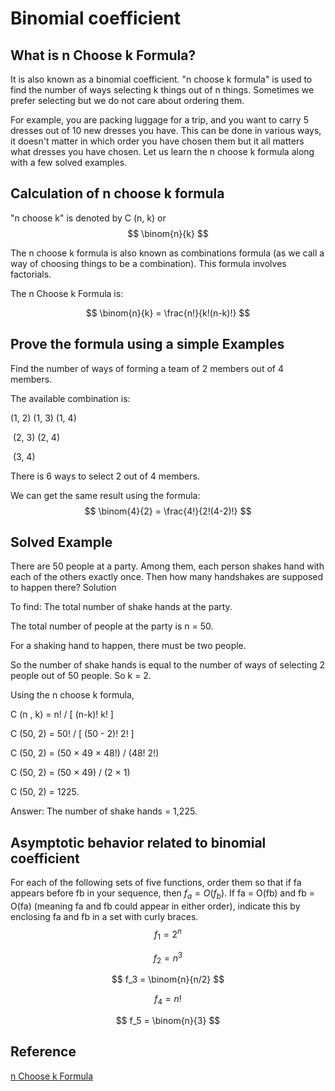 # Binomial coefficient

## What is n Choose k Formula?

It is also known as a binomial coefficient. "n choose k formula" is used to find the number of ways selecting k things out of n things. Sometimes we prefer selecting but we do not care about ordering them. 

For example, you are packing luggage for a trip, and you want to carry 5 dresses out of 10 new dresses you have. This can be done in various ways, it doesn't matter in which order you have chosen them but it all matters what dresses you have chosen. Let us learn the n choose k formula along with a few solved examples.

## Calculation of n choose k formula

"n choose k" is denoted by C (n, k)  or  
$$
\binom{n}{k}
$$


The n choose k formula is also known as combinations formula (as we call a way of choosing things to be a combination). This formula involves factorials.

The n Choose k Formula is:

$$
\binom{n}{k} = \frac{n!}{k!(n-k)!}
$$

## Prove the formula using a simple Examples 

Find the number of ways of forming a team of 2 members out of 4 members.

The available combination is:

(1, 2) (1, 3) (1, 4)

​          (2, 3) (2, 4)

​                   (3, 4)

There is 6 ways to select 2 out of 4 members. 

We can get the same result using the formula:
$$
\binom{4}{2} = \frac{4!}{2!(4-2)!}
$$


## Solved Example

There are 50 people at a party. Among them, each person shakes hand with each of the others exactly once. Then how many handshakes are supposed to happen there?
Solution

To find: The total number of shake hands at the party.

The total number of people at the party is n = 50.

For a shaking hand to happen, there must be two people.

So the number of shake hands is equal to the number of ways of selecting 2 people out of 50 people. So k = 2.

Using the n choose k formula,

C (n , k) = n! / [ (n-k)! k! ]

C (50, 2) = 50! / [ (50 - 2)! 2! ]

C (50, 2) = (50 × 49 × 48!) / (48! 2!)

C (50, 2) = (50 × 49) / (2 × 1)

C (50, 2) = 1225.

Answer: The number of shake hands = 1,225.

## Asymptotic behavior related to binomial coefficient 
For each of the following sets of five functions, order them so that if fa appears before fb in your sequence, then $f_a = O(f_b)$. If fa = O(fb) and fb = O(fa) (meaning fa and fb could appear in either order), indicate this by enclosing fa and fb in a set with curly braces.
$$
f_1 = 2^n
$$

$$
f_2 = n^3
$$

$$
f_3 = \binom{n}{n/2}
$$

$$
f_4 = n!
$$

$$
f_5 = \binom{n}{3}
$$

## Reference
[n Choose k Formula](https://www.cuemath.com/n-choose-k-formula/)


